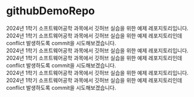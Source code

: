 # githubDemoRepo
2024년 1학기 소프트웨어공학 과목에서 깃허브 실습을 위한 예제 레포지토리입니다.
</br>
2024년 1학기 소프트웨어공학 과목에서 깃허브 실습을 위한 예제 레포지토리인데 conflict 발생하도록 commit을 시도해보겠습니다.
</br>
2024년 1학기 소프트웨어공학 과목에서 깃허브 실습을 위한 예제 레포지토리입니다.
</br>
2024년 1학기 소프트웨어공학 과목에서 깃허브 실습을 위한 예제 레포지토리인데 conflict 발생하도록 commit을 시도해보겠습니다.
</br>
2024년 1학기 소프트웨어공학 과목에서 깃허브 실습을 위한 예제 레포지토리입니다.
</br>
2024년 1학기 소프트웨어공학 과목에서 깃허브 실습을 위한 예제 레포지토리인데 conflict 발생하도록 commit을 시도해보겠습니다.
